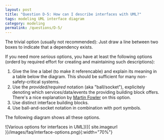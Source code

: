```yaml
---
layout: post
title: "Question D-5: How can I describe interfaces with UML?"
tags: modeling UML interface diagram
category: modeling
permalink: /questions/D-5/
---
```



The trivial option (usually not recommended):
Just draw a line between two boxes to indicate that a dependency exists.

If you need more _serious_ options, you have at least the following
options (orderd by required effort for creating and maintaining such descriptions):

1. Give the line a label (to make it referencable) and explain its meaning
in a table below the diagram. This should be sufficient for many non-safety-critical systems.
2. Use the _provided/required_ notation (aka "ball/socket"), explicitely
denoting which services/data/events the providing building block offers. There's a nice
explanation by [Martin Fowler](https://martinfowler.com/bliki/BallAndSocket.html) on this option.
3. Use distinct interface building blocks.
4. Use ball-and-socket notation in combination with port symbols.


The following diagram shows all these options.


![Various options for interfaces in UML]({{ site.imageurl }}/images/faq/interface-options.png){:width="70%"}

